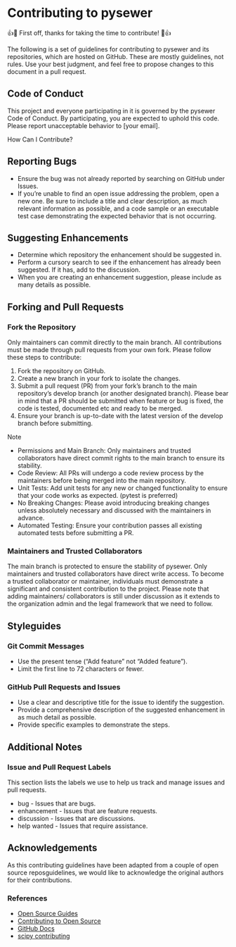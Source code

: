 # Contributing to pysewer

👍🎉 First off, thanks for taking the time to contribute! 🎉👍

The following is a set of guidelines for contributing to pysewer and its repositories, which are hosted on GitHub. These are mostly guidelines, not rules. Use your best judgment, and feel free to propose changes to this document in a pull request.

## Code of Conduct

This project and everyone participating in it is governed by the pysewer Code of Conduct. By participating, you are expected to uphold this code. Please report unacceptable behavior to [your email].

How Can I Contribute?

## Reporting Bugs

- Ensure the bug was not already reported by searching on GitHub under Issues.
- If you’re unable to find an open issue addressing the problem, open a new one. Be sure to include a title and clear description, as much relevant information as possible, and a code sample or an executable test case demonstrating the expected behavior that is not occurring.

## Suggesting Enhancements

- Determine which repository the enhancement should be suggested in.
- Perform a cursory search to see if the enhancement has already been suggested. If it has, add to the discussion.
- When you are creating an enhancement suggestion, please include as many details as possible.

## Forking and Pull Requests

### Fork the Repository

Only maintainers can commit directly to the main branch. All contributions must be made through pull requests from your own fork. Please follow these steps to contribute:

  1. Fork the repository on GitHub.
  2. Create a new branch in your fork to isolate the changes.
  3. Submit a pull request (PR) from your fork’s branch to the main repository’s develop branch (or another designated branch). Please bear in mind that a PR should be submitted when feature or bug is fixed, the code is tested, documented etc and ready to be merged.
  4. Ensure your branch is up-to-date with the latest version of the develop branch before submitting.

> [!NOTE]  
>
> - Permissions and Main Branch: Only maintainers and trusted collaborators have direct commit rights to the main branch to ensure its stability.  
> - Code Review: All PRs will undergo a code review process by the maintainers before being merged into the main repository.
> - Unit Tests: Add unit tests for any new or changed functionality to ensure that your code works as expected. (pytest is preferred)
> - No Breaking Changes: Please avoid introducing breaking changes unless absolutely necessary and discussed with the maintainers in advance.
> - Automated Testing: Ensure your contribution passes all existing automated tests before submitting a PR.

### Maintainers and Trusted Collaborators

The main branch is protected to ensure the stability of pysewer. Only maintainers and trusted collaborators have direct write access. To become a trusted collaborator or maintainer, individuals must demonstrate a significant and consistent contribution to the project. Please note that adding maintainers/ collaborators is still under discussion as it extends to the organization admin and the legal framework that we need to follow.


## Styleguides

### Git Commit Messages

- Use the present tense (“Add feature” not “Added feature”).
- Limit the first line to 72 characters or fewer.

### GitHub Pull Requests and Issues

- Use a clear and descriptive title for the issue to identify the suggestion.
- Provide a comprehensive description of the suggested enhancement in as much detail as possible.
- Provide specific examples to demonstrate the steps.

## Additional Notes

### Issue and Pull Request Labels

This section lists the labels we use to help us track and manage issues and pull requests.

- bug - Issues that are bugs.
- enhancement - Issues that are feature requests.
- discussion - Issues that are discussions.
- help wanted - Issues that require assistance.

## Acknowledgements

As this contributing guidelines have been adapted from a couple of open source reposguidelines, we would like to acknowledge the original authors for their contributions.

### References

- [Open Source Guides](https://opensource.guide/)
- [Contributing to Open Source](https://opensource.com/article/19/7/how-to-contribute-to-open-source)
- [GitHub Docs](https://docs.github.com/en/communities/setting-up-your-project-for-healthy-contributions/adding-a-code-of-conduct-to-your-project)
- [scipy contributing](https://github.com/scipy/scipy/blob/a06de4e129fbd45e3367f1f86d84ce7ef580da93/CONTRIBUTING.rst)
